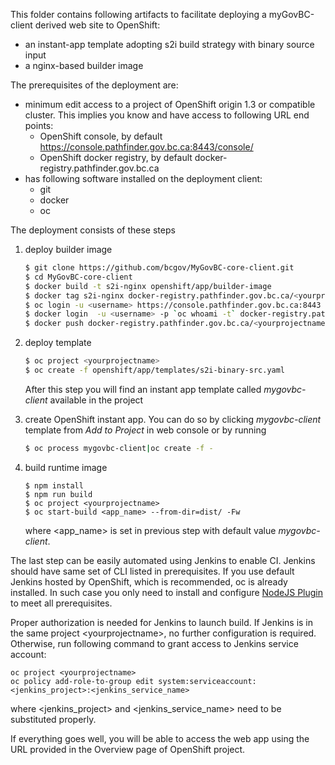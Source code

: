 This folder contains following artifacts to facilitate deploying a myGovBC-client derived web site to OpenShift:

* an instant-app template adopting s2i build strategy with binary source input 
* a nginx-based builder image

The prerequisites of the deployment are:

* minimum edit access to a project of OpenShift origin 1.3 or compatible cluster. This implies you know and have access to following URL end points:
  * OpenShift console, by default https://console.pathfinder.gov.bc.ca:8443/console/
  * OpenShift docker registry, by default docker-registry.pathfinder.gov.bc.ca
* has following software installed on the deployment client:
  * git
  * docker
  * oc

The deployment consists of these steps

1. deploy builder image

   ```sh
   $ git clone https://github.com/bcgov/MyGovBC-core-client.git
   $ cd MyGovBC-core-client
   $ docker build -t s2i-nginx openshift/app/builder-image
   $ docker tag s2i-nginx docker-registry.pathfinder.gov.bc.ca/<yourprojectname>/s2i-nginx
   $ oc login -u <username> https://console.pathfinder.gov.bc.ca:8443  
   $ docker login  -u <username> -p `oc whoami -t` docker-registry.pathfinder.gov.bc.ca
   $ docker push docker-registry.pathfinder.gov.bc.ca/<yourprojectname>/s2i-nginx  
   ```
2. deploy template

   ```sh
   $ oc project <yourprojectname>
   $ oc create -f openshift/app/templates/s2i-binary-src.yaml
   ```
   After this step you will find an instant app template called *mygovbc-client* available in the project 
3. create OpenShift instant app. You can do so by clicking *mygovbc-client* template from *Add to Project* in web console or by running
   
   ```sh
   $ oc process mygovbc-client|oc create -f -
   ```
4. build runtime image

   ```
   $ npm install
   $ npm run build
   $ oc project <yourprojectname>
   $ oc start-build <app_name> --from-dir=dist/ -Fw
   ```
   where \<app_name\> is set in previous step with default value *mygovbc-client*.

The last step can be easily automated using Jenkins to enable CI. Jenkins should have same set of CLI listed in prerequisites. If you use default Jenkins hosted by OpenShift, which is recommended, oc is already installed. In such case you only need to install and configure [NodeJS Plugin](https://wiki.jenkins-ci.org/display/JENKINS/NodeJS+Plugin) to meet all prerequisites. 

Proper authorization is needed for Jenkins to launch build. If Jenkins is in the same project \<yourprojectname\>, no further configuration is required. Otherwise, run following command to grant access to Jenkins service account:

```
oc project <yourprojectname>
oc policy add-role-to-group edit system:serviceaccount:<jenkins_project>:<jenkins_service_name>
```
where \<jenkins_project\> and \<jenkins_service_name\> need to be substituted properly.

If everything goes well, you will be able to access the web app using the URL provided in the Overview page of OpenShift project.

